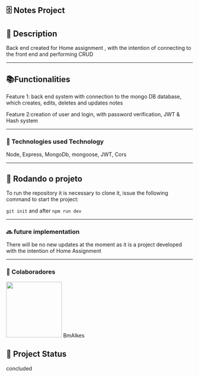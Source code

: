 <h2>🗄️ Notes Project</h2>

<h2>📝 Description</h2>
<p>Back end created for Home assignment , with the intention of connecting to the front end and performing CRUD</p>

<hr/>

<h2>📚Functionalities</h2>
<p>Feature 1: back end system with connection to the mongo DB database, which creates, edits, deletes and updates notes</p>
  <p>Feature 2:creation of user and login, with password verification, JWT & Hash system </p>
  <hr/>
<h3>🔧
Technologies used
Technology</h3>

<p>Node, Express, MongoDb, mongoose, JWT, Cors </p>

<hr/>
<h2>🚀 Rodando o projeto</h2>
<p>To run the repository it is necessary to clone it, issue the following command to start the project: </p>

`git init` 
and after
`npm run dev`
<hr/>
  
<h3>🔜 future implementation</h3>
There will be no new updates at the moment as it is a project developed with the intention of Home Assignment
  <hr/>
<h3>  
🤝 Colaboradores</h3>
  
<img src="https://www.github.com/BmAlkes.png" width="150px"/>
BmAlkes
<h2>🎯 Project Status</h2>
<p>concluded</p>
